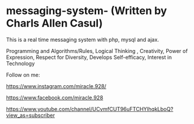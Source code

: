 # messaging-system- (Written by Charls Allen Casul)
This is a real time messaging system with php, mysql and ajax.

Programming and Algorithms/Rules, Logical Thinking , Creativity, Power of Expression, Respect for Diversity, Develops Self-efficacy, Interest in Technology

Follow on me:

https://www.instagram.com/miracle.928/

https://www.facebook.com/miracle.928

https://www.youtube.com/channel/UCvmfCUT96uFTCHYIhqkLboQ?view_as=subscriber
